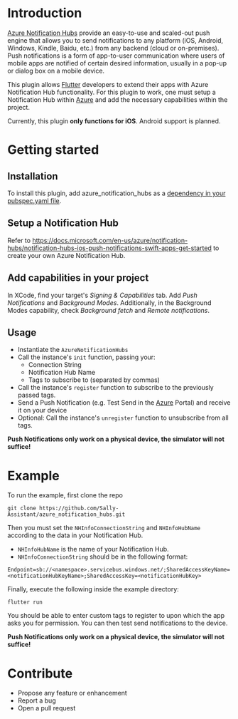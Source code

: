 # Introduction 
[Azure Notification Hubs] provide an easy-to-use and scaled-out push engine that allows you to send notifications to any platform (iOS, Android, Windows, Kindle, Baidu, etc.) from any backend (cloud or on-premises). Push notifications is a form of app-to-user communication where users of mobile apps are notified of certain desired information, usually in a pop-up or dialog box on a mobile device.

This plugin allows [Flutter] developers to extend their apps with Azure Notification Hub functionality. For this plugin to work, one must setup a Notification Hub within [Azure] and add the necessary capabilities within the project.

Currently, this plugin **only functions for iOS**. Android support is planned.

# Getting started
## Installation
To install this plugin, add azure_notification_hubs as a [dependency in your pubspec.yaml file](https://flutter.dev/docs/development/packages-and-plugins/using-packages).

## Setup a Notification Hub
Refer to https://docs.microsoft.com/en-us/azure/notification-hubs/notification-hubs-ios-push-notifications-swift-apps-get-started to create your own Azure Notification Hub.

## Add capabilities in your project
In XCode, find your target's *Signing & Capabilities* tab. Add *Push Notifications* and *Background Modes*. Additionally, in the Background Modes capability, check *Background fetch* and *Remote notifications*.

## Usage
- Instantiate the `AzureNotificationHubs`
- Call the instance's `init` function, passing your:
  - Connection String
  - Notification Hub Name
  - Tags to subscribe to (separated by commas)
- Call the instance's `register` function to subscribe to the previously passed tags.
- Send a Push Notification (e.g. Test Send in the [Azure] Portal) and receive it on your device
- Optional: Call the instance's `unregister` function to unsubscribe from all tags.

**Push Notifications only work on a physical device, the simulator will not suffice!**

# Example
To run the example, first clone the repo
```
git clone https://github.com/Sally-Assistant/azure_notification_hubs.git
```
Then you must set the `NHInfoConnectionString` and `NHInfoHubName` according to the data in your Notification Hub.
- `NHInfoHubName` is the name of your Notification Hub.
- `NHInfoConnectionString` should be in the following format: 
```
Endpoint=sb://<namespace>.servicebus.windows.net/;SharedAccessKeyName=<notificationHubKeyName>;SharedAccessKey=<notificationHubKey>
```
Finally, execute the following inside the example directory:
```
flutter run
```
You should be able to enter custom tags to register to upon which the app asks you for permission. You can then test send notifications to the device.

**Push Notifications only work on a physical device, the simulator will not suffice!**

# Contribute
- Propose any feature or enhancement
- Report a bug
- Open a pull request

[Azure Notification Hubs]: https://docs.microsoft.com/en-us/azure/notification-hubs/notification-hubs-push-notification-overview
[Flutter]: https://flutter.dev/
[Azure]: https://portal.azure.com/
